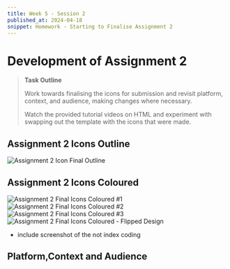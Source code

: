 ```yaml
---
title: Week 5 - Session 2
published_at: 2024-04-18
snippet: Homework - Starting to Finalise Assignment 2
---
```

# Development of Assignment 2
> **Task Outline**
>
> Work towards finalising the icons for submission and revisit platform, context, and audience, making changes where necessary.
>
> Watch the provided tutorial videos on HTML and experiment with swapping out the template with the icons that were made.

## Assignment 2 Icons Outline
![Assignment 2 Icon Final Outline](/W6ICONS/AT2-01.jpg)

## Assignment 2 Icons Coloured
![Assignment 2 Final Icons Coloured #1](/W6ICONS/AT2-02.jpg)
![Assignment 2 Final Icons Coloured #2](/W6ICONS/AT2-03.jpg)
![Assignment 2 Final Icons Coloured #3](/W6ICONS/AT2-04.jpg)
![Assignment 2 Final Icons Coloured - Flipped Design](/W6ICONS/AT2-05.jpg)

- include screenshot of the not index coding
## Platform,Context and Audience